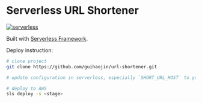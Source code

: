 # Serverless URL Shortener

[![serverless](http://public.serverless.com/badges/v3.svg)](http://www.serverless.com)

Built with [Serverless Framework](https://serverless.com/).

Deploy instruction:

```bash
# clone project
git clone https://github.com/guihaojin/url-shortener.git

# update configuration in serverless, especially `SHORT_URL_HOST` to your domain.

# deploy to AWS
sls deploy -s <stage>
```
